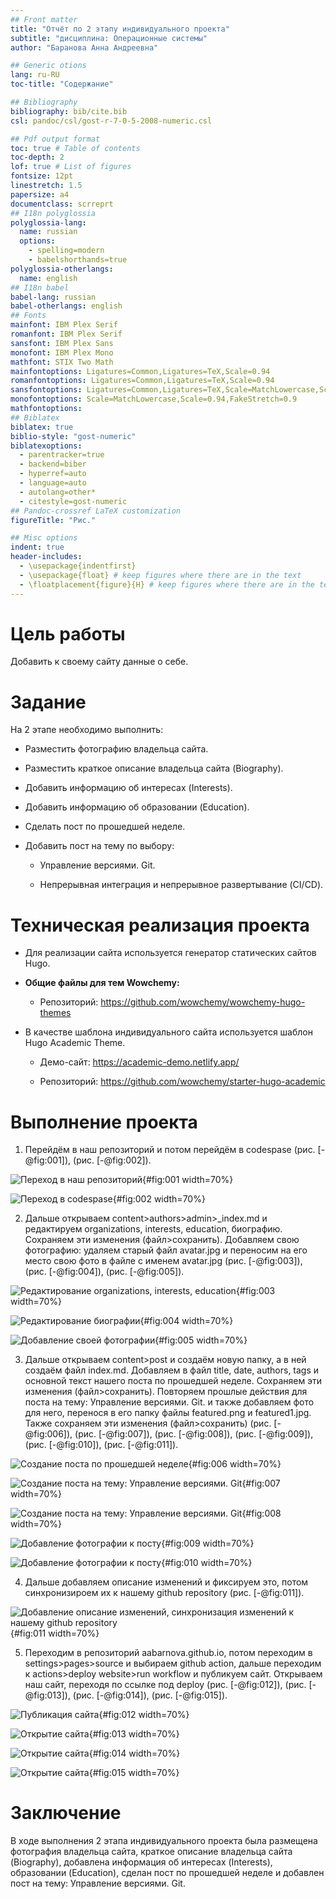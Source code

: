 ```yaml
---
## Front matter
title: "Отчёт по 2 этапу индивидуального проекта"
subtitle: "дисциплина: Операционные системы"
author: "Баранова Анна Андреевна"

## Generic otions
lang: ru-RU
toc-title: "Содержание"

## Bibliography
bibliography: bib/cite.bib
csl: pandoc/csl/gost-r-7-0-5-2008-numeric.csl

## Pdf output format
toc: true # Table of contents
toc-depth: 2
lof: true # List of figures
fontsize: 12pt
linestretch: 1.5
papersize: a4
documentclass: scrreprt
## I18n polyglossia
polyglossia-lang:
  name: russian
  options:
	- spelling=modern
	- babelshorthands=true
polyglossia-otherlangs:
  name: english
## I18n babel
babel-lang: russian
babel-otherlangs: english
## Fonts
mainfont: IBM Plex Serif
romanfont: IBM Plex Serif
sansfont: IBM Plex Sans
monofont: IBM Plex Mono
mathfont: STIX Two Math
mainfontoptions: Ligatures=Common,Ligatures=TeX,Scale=0.94
romanfontoptions: Ligatures=Common,Ligatures=TeX,Scale=0.94
sansfontoptions: Ligatures=Common,Ligatures=TeX,Scale=MatchLowercase,Scale=0.94
monofontoptions: Scale=MatchLowercase,Scale=0.94,FakeStretch=0.9
mathfontoptions:
## Biblatex
biblatex: true
biblio-style: "gost-numeric"
biblatexoptions:
  - parentracker=true
  - backend=biber
  - hyperref=auto
  - language=auto
  - autolang=other*
  - citestyle=gost-numeric
## Pandoc-crossref LaTeX customization
figureTitle: "Рис."

## Misc options
indent: true
header-includes:
  - \usepackage{indentfirst}
  - \usepackage{float} # keep figures where there are in the text
  - \floatplacement{figure}{H} # keep figures where there are in the text
---
```


# Цель работы

Добавить к своему сайту данные о себе.

# Задание

На 2 этапе необходимо выполнить:

* Разместить фотографию владельца сайта.

* Разместить краткое описание владельца сайта (Biography).

* Добавить информацию об интересах (Interests).

* Добавить информацию об образовании (Education).

* Сделать пост по прошедшей неделе.

* Добавить пост на тему по выбору:

  * Управление версиями. Git.

  * Непрерывная интеграция и непрерывное развертывание (CI/CD).

# Техническая реализация проекта

* Для реализации сайта используется генератор статических сайтов Hugo.

* **Общие файлы для тем Wowchemy:**
 
  * Репозиторий: <https://github.com/wowchemy/wowchemy-hugo-themes>

* В качестве шаблона индивидуального сайта используется шаблон Hugo Academic Theme.

  * Демо-сайт: <https://academic-demo.netlify.app/>
 
  * Репозиторий: <https://github.com/wowchemy/starter-hugo-academic>



# Выполнение проекта

1. Перейдём в наш репозиторий и потом перейдём в codespase (рис. [-@fig:001]), (рис. [-@fig:002]).

![Переход в наш репозиторий](image/1.png){#fig:001 width=70%}

![Переход в codespase](image/2.png){#fig:002 width=70%}

2. Дальше открываем content>authors>admin>_index.md и редактируем organizations, interests, education, биографию. Сохраняем эти изменения (файл>сохранить). Добавляем свою фотографию: удаляем старый файл avatar.jpg и переносим на его место свою фото в файле с именем avatar.jpg (рис. [-@fig:003]), (рис. [-@fig:004]), (рис. [-@fig:005]).

![Редактирование organizations, interests, education](image/3.jpg){#fig:003 width=70%}

![Редактирование биографии](image/4.jpg){#fig:004 width=70%}

![Добавление своей фотографии](image/5.jpg){#fig:005 width=70%}

3. Дальше открываем content>post и создаём новую папку, а в ней создаём файл index.md. Добавляем в файл title, date, authors, tags и основной текст нашего поста по прошедшей неделе. Сохраняем эти изменения (файл>сохранить). Повторяем прошлые действия для поста на тему: Управление версиями. Git. и также добавляем фото для него, перенося в его папку файлы featured.png и featured1.jpg. Также сохраняем эти изменения (файл>сохранить) (рис. [-@fig:006]), (рис. [-@fig:007]), (рис. [-@fig:008]), (рис. [-@fig:009]), (рис. [-@fig:010]), (рис. [-@fig:011]).

![Создание поста по прошедшей неделе](image/6.jpg){#fig:006 width=70%}

![Создание поста на тему: Управление версиями. Git](image/7.jpg){#fig:007 width=70%}

![Создание поста на тему: Управление версиями. Git](image/8.jpg){#fig:008 width=70%}

![Добавление фотографии к посту](image/9.jpg){#fig:009 width=70%}

![Добавление фотографии к посту](image/10.jpg){#fig:010 width=70%}

4. Дальше добавляем описание изменений и фиксируем это, потом синхронизироем их к нашему github repository (рис. [-@fig:011]).

![Добавление описание изменений, синхронизация изменений к нашему github repository](image/11.jpg){#fig:011 width=70%}

5. Переходим в репозиторий aabarnova.github.io, потом переходим в settings>pages>source и выбираем github action, дальше переходим к actions>deploy website>run workflow и публикуем сайт. Открываем наш сайт, переходя по ссылке под deploy (рис. [-@fig:012]), (рис. [-@fig:013]), (рис. [-@fig:014]), (рис. [-@fig:015]).

![Публикация сайта](image/12.jpg){#fig:012 width=70%}

![Открытие сайта](image/13.png){#fig:013 width=70%}

![Открытие сайта](image/14.png){#fig:014 width=70%}

![Открытие сайта](image/15.png){#fig:015 width=70%}

# Заключение

В ходе выполнения 2 этапа индивидуального проекта была размещена фотография владельца сайта, краткое описание владельца сайта (Biography), добавлена информация об интересах (Interests), образовании (Education), сделан пост по прошедшей неделе и добавлен пост на тему: Управление версиями. Git.


